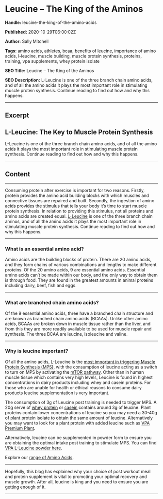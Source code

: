 # Leucine – The King of the Aminos

**Handle:** leucine-the-king-of-the-amino-acids

**Published:** 2020-10-29T06:00:02Z

**Author:** Sally Mitchell

**Tags:** amino acids, athletes, bcaa, benefits of leucine, importance of amino acids, l-leucine, muscle building, muscle protein synthesis, proteins, training, vpa supplements, whey protein isolate

**SEO Title:** Leucine – The King of the Aminos

**SEO Description:** L-Leucine is one of the three branch chain amino acids, and of all the amino acids it plays the most important role in stimulating muscle protein synthesis. Continue reading to find out how and why this happens.

---

## Excerpt

## L-Leucine: The Key to Muscle Protein Synthesis

L-Leucine is one of the three branch chain amino acids, and of all the amino acids it plays the most important role in stimulating muscle protein synthesis. Continue reading to find out how and why this happens.

---

## Content

---

Consuming protein after exercise is important for two reasons. Firstly, protein provides the amino acid building blocks with which muscles and connective tissues are repaired and built. Secondly, the ingestion of amino acids provides the stimulus that tells your body it’s time to start muscle protein synthesis. In relation to providing this stimulus, not all proteins and amino acids are created equal. [L-Leucine](https://www.vpa.com.au/products/leucine) is one of the three branch chain aminos, and of all the amino acids it plays the most important role in stimulating muscle protein synthesis. Continue reading to find out how and why this happens.

---

### What is an essential amino acid?

Amino acids are the building blocks of protein. There are 20 amino acids, and they form chains of various combinations and lengths to make different proteins. Of the 20 amino acids, 9 are essential amino acids. Essential amino acids can’t be made within our body, and the only way to obtain them is through food. They are found in the greatest amounts in animal proteins including dairy, beef, fish and eggs.

---

### What are branched chain amino acids?

Of the 9 essential amino acids, three have a branched chain structure and are known as branched chain amino acids (BCAAs). Unlike other amino acids, BCAAs are broken down in muscle tissue rather than the liver, and from this they are more readily available to be used for muscle repair and synthesis. The three BCAA are leucine, isoleucine and valine.

---

### Why is leucine important?

Of all the amino acids, L-Leucine is the [most important in triggering Muscle Protein Synthesis (MPS)](https://www.mysportscience.com/post/2017/10/18/how-much-protein-do-i-need-to-eat-to-build-muscle), with the consumption of leucine acting as a switch to turn on MPS by activating the [mTOR pathway](https://en.wikipedia.org/wiki/MTORC1). Other than in human muscle tissue which contains very high levels, Leucine is found in highest concentrations in dairy products including whey and casein proteins. For those who are unable for health or ethical reasons to consume dairy products leucine supplementation is very important.

The consumption of 3g of Leucine post training is needed to trigger MPS. A 20g serve of [whey protein](https://www.vpa.com.au/products/whey-isolate-protein-powder) or [casein](https://www.vpa.com.au/products/micellar-casein) contains around 3g of leucine. Plant proteins contain lower concentrations of leucine so you may need a 30-40g of plant protein isolate to obtain the same amount of leucine. Alternatively you may want to look for a plant protein with added leucine such as [VPA Premium Plant](https://www.vpa.com.au/products/premium-plant-vegan-protein).

Alternatively, leucine can be supplemented in powder form to ensure you are obtaining the optimal intake post training to stimulate MPS. You can find [VPA L-Leucine powder here](https://www.vpa.com.au/products/leucine).

Explore our [range of Amino Acids](https://www.vpa.com.au/collections/amino-acids).

---

Hopefully, this blog has explained why your choice of post workout meal and protein supplement is vital to promoting your optimal recovery and muscle growth. After all, leucine is king and you need to ensure you are getting enough of it.

---

